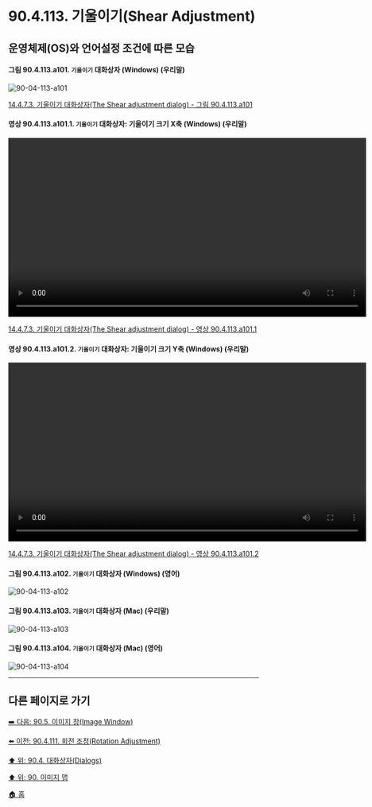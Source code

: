 # 90.4.113. 기울이기(Shear Adjustment)
## 운영체제(OS)와 언어설정 조건에 따른 모습

<a id="90-04-113-a101"></a>

#### 그림 90.4.113.a101. `기울이기` 대화상자 (Windows) (우리말)
![90-04-113-a101](https://github.com/wonder13662/gimp/assets/15767104/0c6238bc-1dbe-460f-915f-fbf0cb6e35b9)

[14.4.7.3. 기울이기 대화상자(The Shear adjustment dialog) - 그림 90.4.113.a101](./14-04-07-03-shear_adjustment_dialog.md#90-04-113-a101)

<a id="90-04-113-a101-01"></a>

#### 영상 90.4.113.a101.1. `기울이기` 대화상자: 기울이기 크기 X축 (Windows) (우리말)
<video controls="controls" width="720" src="https://github.com/wonder13662/gimp/assets/15767104/dac06bcd-6fa6-4eda-8e7e-d28bde7e6b5f"></video>

[14.4.7.3. 기울이기 대화상자(The Shear adjustment dialog) - 영상 90.4.113.a101.1](./14-04-07-03-shear_adjustment_dialog.md#90-04-113-a101-01)

<a id="90-04-113-a101-02"></a>

#### 영상 90.4.113.a101.2. `기울이기` 대화상자: 기울이기 크기 Y축 (Windows) (우리말)
<video controls="controls" width="720" src="https://github.com/wonder13662/gimp/assets/15767104/ea97b924-8c70-4cb6-82c6-7a4b7f2b9f97"></video>

[14.4.7.3. 기울이기 대화상자(The Shear adjustment dialog) - 영상 90.4.113.a101.2](./14-04-07-03-shear_adjustment_dialog.md#90-04-113-a101-02)

<a id="90-04-113-a102"></a>

#### 그림 90.4.113.a102. `기울이기` 대화상자 (Windows) (영어)
![90-04-113-a102](https://github.com/wonder13662/gimp/assets/15767104/506dc9fc-ea65-43a7-95c8-5b47910fa981)

<a id="90-04-113-a103"></a>

#### 그림 90.4.113.a103. `기울이기` 대화상자 (Mac) (우리말)
![90-04-113-a103](https://github.com/wonder13662/gimp/assets/15767104/01281506-2583-446b-8e64-def2fe94515d)

<a id="90-04-113-a104"></a>

#### 그림 90.4.113.a104. `기울이기` 대화상자 (Mac) (영어)
![90-04-113-a104](https://github.com/wonder13662/gimp/assets/15767104/006a9cfa-0b1c-441e-afaa-2983dde162f2)

***

## 다른 페이지로 가기

[➡️ 다음: 90.5. 이미지 창(Image Window)](./90-05-00-image_window.md)

[⬅️ 이전: 90.4.111. 회전 조정(Rotation Adjustment)](./90-04-113-rotation_adjustment.md)

[⬆️ 위: 90.4. 대화상자(Dialogs)](./90-04-00-dialogs.md)

[⬆️ 위: 90. 이미지 맵](./90-00-image-map.md)

[🏠 홈](./00-home.md)
